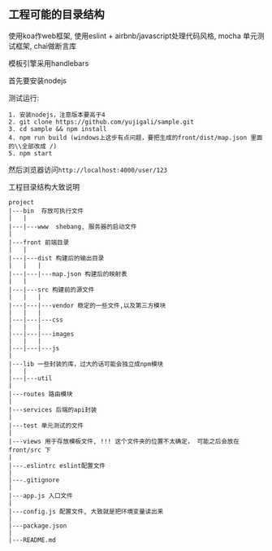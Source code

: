 ## 工程可能的目录结构

使用koa作web框架, 使用eslint + airbnb/javascript处理代码风格, mocha 单元测试框架,
chai做断言库

模板引擎采用handlebars

首先要安装nodejs

测试运行:
````
1. 安装nodejs，注意版本要高于4
2. git clone https://github.com/yujigali/sample.git 
3. cd sample && npm install
4. npm run build (windows上这步有点问题，要把生成的front/dist/map.json 里面的\\全部改成 /)
5. npm start
````
然后浏览器访问`http://localhost:4000/user/123`

工程目录结构大致说明
````
project
|---bin  存放可执行文件
|   |
|---|---www  shebang, 服务器的启动文件
|
|---front 前端目录
|   |
|---|---dist 构建后的输出目录
|   |   |
|---|---|---map.json 构建后的映射表
|   |
|---|---src 构建前的源文件
|   |   |
|---|---|---vendor 稳定的一些文件,以及第三方模块
|   |   | 
|---|---|---css
|   |   |
|---|---|---images
|   |   |
|---|---|---js
|
|---lib 一些封装的库，过大的话可能会独立成npm模块
|   |
|---|---util 
|
|---routes 路由模块
|
|---services 后端的api封装
|
|---test 单元测试的文件
|
|---views 用于存放模板文件, !!! 这个文件夹的位置不太确定， 可能之后会放在front/src 下
|
|---.eslintrc eslint配置文件
|
|---.gitignore
|
|---app.js 入口文件
|
|---config.js 配置文件, 大致就是把环境变量读出来
|
|---package.json
|
|---README.md

````

